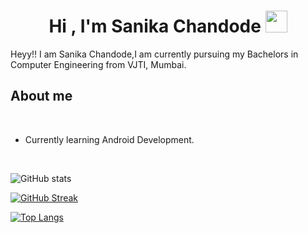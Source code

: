 <!-- ### Hi there 👋 -->

<!--
**sani203002/sani203002** is a ✨ _special_ ✨ repository because its `README.md` (this file) appears on your GitHub profile.

Here are some ideas to get you started:

- 🔭 I’m currently working on ...
- 🌱 I’m currently learning ...
- 👯 I’m looking to collaborate on ...
- 🤔 I’m looking for help with ...
- 💬 Ask me about ...
- 📫 How to reach me: ...
- 😄 Pronouns: ...
- ⚡ Fun fact: ...
-->
<h1 align="center"><b>Hi , I'm Sanika Chandode </b>
  <img src="https://media.giphy.com/media/hvRJCLFzcasrR4ia7z/giphy.gif" width="35"></h1>
  
Heyy!! I am Sanika Chandode,I am currently pursuing my Bachelors in Computer Engineering from VJTI, Mumbai.
	
## About me

<br>

- Currently learning Android Development.


<br>

![GitHub stats](https://github-readme-stats.vercel.app/api?username=sani203002&show_icons=true&theme=dark)

[![GitHub Streak](https://github-readme-streak-stats.herokuapp.com?user=sani203002&theme=dark&hide_border=true)](https://git.io/streak-stats)
<br>

<!-- ![](https://visitor-badge.laobi.icu/badge?page_id=sani203002.sani203002) -->


[![Top Langs](https://github-readme-stats.vercel.app/api/top-langs/?username=sani203002&theme=great-gatsby&layout=compact)](https://github.com/sani203002)
